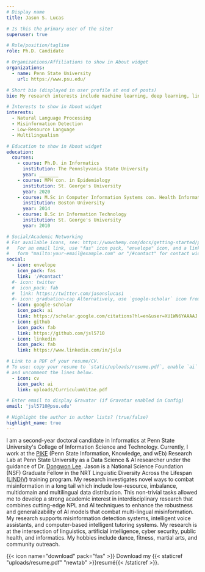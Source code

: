 ```yaml
---
# Display name
title: Jason S. Lucas

# Is this the primary user of the site?
superuser: true

# Role/position/tagline
role: Ph.D. Candidate

# Organizations/Affiliations to show in About widget
organizations:
  - name: Penn State University
    url: https://www.psu.edu/

# Short bio (displayed in user profile at end of posts)
bio: My research interests include machine learning, deep learning, lingisgistics, natural language processing, low-resource langauges and multilingualism.

# Interests to show in About widget
interests:
  - Natural Language Processing
  - Misinformation Detection
  - Low-Resource Language 
  - Multilingualism

# Education to show in About widget
education:
  courses:
    - course: Ph.D. in Informatics
      institution: The Pennslyvania State University
      year: _______
    - course: MPH con. in Epidemiology
      institution: St. George's University
      year: 2020
    - course: M.Sc in Computer Information Systems con. Health Informatics
      institution: Boston University
      year: 2014
    - course: B.Sc in Information Technology
      institution: St. George's University 
      year: 2010

# Social/Academic Networking
# For available icons, see: https://wowchemy.com/docs/getting-started/page-builder/#icons
#   For an email link, use "fas" icon pack, "envelope" icon, and a link in the
#   form "mailto:your-email@example.com" or "/#contact" for contact widget.
social:
  - icon: envelope
    icon_pack: fas
    link: '/#contact'
  #- icon: twitter
  #  icon_pack: fab
  #  link: https://twitter.com/jasonslucas1
  #- icon: graduation-cap Alternatively, use `google-scholar` icon from `ai` icon pack
  - icon: google-scholar 
    icon_pack: ai
    link: https://scholar.google.com/citations?hl=en&user=XU1WN6YAAAAJ
  - icon: github
    icon_pack: fab
    link: https://github.com/jsl5710
  - icon: linkedin
    icon_pack: fab
    link: https://www.linkedin.com/in/jslu

# Link to a PDF of your resume/CV.
# To use: copy your resume to `static/uploads/resume.pdf`, enable `ai` icons in `params.toml`,
# and uncomment the lines below.
  - icon: cv
    icon_pack: ai
    link: uploads/CurriculumVitae.pdf

# Enter email to display Gravatar (if Gravatar enabled in Config)
email: 'jsl5710@psu.edu'

# Highlight the author in author lists? (true/false)
highlight_name: true
---
```


I am a second-year doctoral candidate in Informatics at Penn State University's College of Information Science and Technology. Currently, I work at the [PIKE](https://pike.psu.edu/) (Penn State Information, Knowledge, and wEb) Research Lab at Penn State University as a Data Science & AI researcher under the guidance of Dr. [Dongwon Lee](https://pike.psu.edu/dongwon/). Jason is a National Science Foundation (NSF) Graduate Fellow in the NRT Linguistic Diversity Across the Lifespan ([LINDIV](https://lindiv.la.psu.edu/)) training program. My research investigates novel ways to combat misinformation in a long tail which include low-resource, imbalance, multidomain and multilingual data distribution. This non-trivial tasks allowed me to develop a strong academic interest in interdisciplinary research that combines cutting-edge NPL and AI techniques to enhance the robustness and generalizability of AI models that combat multi-lingual misinformation. My research supports misinformation detection systems, intelligent voice assistants, and computer-based intelligent tutoring systems. My research is at the intersection of linguistics, artificial intelligence, cyber security, public health, and informatics. My hobbies include dance, fitness, martial arts, and community outreach.

 {{< icon name="download" pack="fas" >}} Download my {{< staticref "uploads/resume.pdf" "newtab" >}}resumé{{< /staticref >}}.

